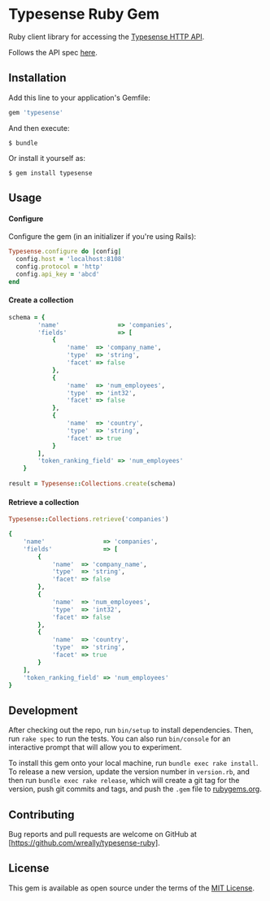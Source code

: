 # Typesense Ruby Gem

Ruby client library for accessing the [Typesense HTTP API](https://github.com/wreally/typesense).

Follows the API spec [here](https://github.com/wreally/typesense-api-spec).

## Installation

Add this line to your application's Gemfile:

```ruby
gem 'typesense'
```

And then execute:

    $ bundle

Or install it yourself as:

    $ gem install typesense

## Usage

#### Configure

Configure the gem (in an initializer if you're using Rails):

```ruby
Typesense.configure do |config|
  config.host = 'localhost:8108'
  config.protocol = 'http'
  config.api_key = 'abcd'
end
```

#### Create a collection

```ruby
schema = {
        'name'                => 'companies',
        'fields'              => [
            {
                'name'  => 'company_name',
                'type'  => 'string',
                'facet' => false
            },
            {
                'name'  => 'num_employees',
                'type'  => 'int32',
                'facet' => false
            },
            {
                'name'  => 'country',
                'type'  => 'string',
                'facet' => true
            }
        ],
        'token_ranking_field' => 'num_employees'
    }
    
result = Typesense::Collections.create(schema)
```


#### Retrieve a collection

```ruby    
Typesense::Collections.retrieve('companies')
```
```ruby
{
    'name'                => 'companies',
    'fields'              => [
        {
            'name'  => 'company_name',
            'type'  => 'string',
            'facet' => false
        },
        {
            'name'  => 'num_employees',
            'type'  => 'int32',
            'facet' => false
        },
        {
            'name'  => 'country',
            'type'  => 'string',
            'facet' => true
        }
    ],
    'token_ranking_field' => 'num_employees'
}

```



## Development

After checking out the repo, run `bin/setup` to install dependencies. Then, run `rake spec` to run the tests. You can also run `bin/console` for an interactive prompt that will allow you to experiment.

To install this gem onto your local machine, run `bundle exec rake install`. To release a new version, update the version number in `version.rb`, and then run `bundle exec rake release`, which will create a git tag for the version, push git commits and tags, and push the `.gem` file to [rubygems.org](https://rubygems.org).

## Contributing

Bug reports and pull requests are welcome on GitHub at [https://github.com/wreally/typesense-ruby].

## License

This gem is available as open source under the terms of the [MIT License](https://opensource.org/licenses/MIT).
